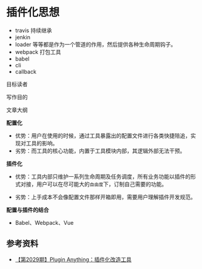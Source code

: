 # 插件化思想

- travis 持续继承
- jenkin
- loader 等等都是作为一个管道的作用，然后提供各种生命周期钩子。
- webpack 打包工具
- babel
- cli
- callback

目标读者

写作目的

文章大纲

**配置化**
- 优势：用户在使用的时候，通过工具暴露出的配置文件进行各类快捷陪追，实现对工具的影响。
- 劣势：而工具的核心功能，内置于工具模块内部，其逻辑外部无法干预。

**插件化**

- 优势：工具内部只维护一系列生命周期及任务调度，所有业务功能以插件的形式对接，用户可以在尽可能大的`自由度`下，订制自己需要的功能。

- 劣势：上手成本不会像配置文件那样开箱即用，需要用户理解插件开发规范。

**配置与插件的结合**

- Babel、Webpack、Vue

## 参考资料

- [【第2029期】Plugin Anything：插件化改造工具](https://mp.weixin.qq.com/s/enJchdt40R8P3VUAuX5pUw)